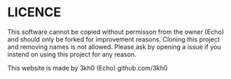 # LICENCE

 This software cannot be copied without permisson from the owner (Echo) and should only be forked for improvement reasons. Cloning this project and removing names is not allowed. Please ask by opening a issue if you instend on using this project for any reason.
 
 
 This website is made by 3kh0 (Echo)
 github.com/3kh0

